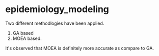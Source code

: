 # epidemiology_modeling

Two different methodlogies have been applied. 
1. GA based
2. MOEA based.

It's observed that MOEA is definitely more accurate as compare to GA.
